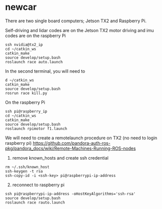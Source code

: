 # newcar
There are two single board computers; Jetson TX2 and Raspberry Pi.

Self-driving and lidar codes are on the Jetson TX2
motor driving and imu codes are on the raspberry Pi
```
ssh nvidia@tx2_ip
cd ~/catkin_ws
catkin_make
source develop/setup.bash
roslaunch race auto.launch
```
In the second terminal, you will need to
```
d ~/catkin_ws
catkin_make
source develop/setup.bash
rosrun race kill.py
```
On the raspberry Pi
```
ssh pi@raspberry_ip
cd ~/catkin_ws
catkin_make
source develop/setup.bash
roslaunch rpimotor f1.launch
```

We will need to create a remotelaunch procedure on TX2 (no need to login raspberry pi)
https://github.com/pandora-auth-ros-pkg/pandora_docs/wiki/Remote-Machines-Running-ROS-nodes 
1) remove known_hosts and create ssh credential
```
rm ~/.ssh/known_host
ssh-keygen -t rsa 
ssh-copy-id -i <ssh-key> pi@raspberrypi-ip-address
```

2) reconnect to raspberry pi
```
ssh pi@raspberrypi-ip-address -oHostKeyAlgorithms='ssh-rsa'
source develop/setup.bash
roslaunch race rauto.launch
```
